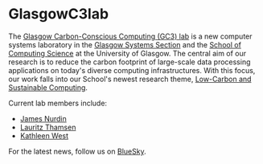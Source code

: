 # GlasgowC3lab

The [Glasgow Carbon-Conscious Computing (GC3) lab](https://lauritzthamsen.org/lab/) is a new computer systems laboratory in the [Glasgow Systems Section](https://www.gla.ac.uk/schools/computing/research/researchsections/systems-section/#overview) and the [School of Computing Science](https://www.gla.ac.uk/schools/computing/) at the University of Glasgow. The central aim of our research is to reduce the carbon footprint of large-scale data processing applications on today's diverse computing infrastructures. With this focus, our work falls into our School's newest research theme, [Low-Carbon and Sustainable Computing](https://www.gla.ac.uk/schools/computing/research/researchthemes/lowcarbon/). 

Current lab members include:
- [James Nurdin](https://github.com/JamesNurdin/)
- [Lauritz Thamsen](https://github.com/lauritzthamsen/)
- [Kathleen West](https://github.com/westkath)

For the latest news, follow us on [BlueSky](https://bsky.app/profile/glasgowc3lab.bsky.social).
